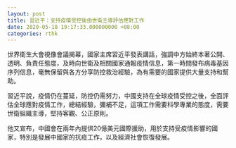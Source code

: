 ```yaml
---
layout: post
title: 習近平：支持疫情受控後由世衛主導評估應對工作
date: 2020-05-18 19:17:33.000000000 +08:00
categories: rthk
---
```


世界衛生大會視像會議揭幕，國家主席習近平發表講話，強調中方始終本著公開、透明、負責任態度，及時向世衛及相關國家通報疫情信息，第一時間發布病毒基因序列信息，毫無保留與各方分享防控救治經驗，為有需要的國家提供大量支持和幫助。

習近平說，疫情仍在蔓延，防控仍需努力，中國支持在全球疫情受控之後，全面評估全球應對疫情工作，總結經驗，彌補不足，這項工作需要科學專業的態度，需要世衛組織主導，堅持客觀、公正原則。

他又宣布，中國會在兩年內提供20億美元國際援助，用於支持受疫情影響的國家，特別是發展中國家的抗疫工作，以及經濟社會恢復發展。
